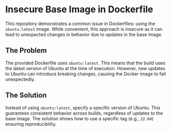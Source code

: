 # Insecure Base Image in Dockerfile

This repository demonstrates a common issue in Dockerfiles: using the `ubuntu:latest` image.  While convenient, this approach is insecure as it can lead to unexpected changes in behavior due to updates in the base image.

## The Problem

The provided Dockerfile uses `ubuntu:latest`. This means that the build uses the latest version of Ubuntu at the time of execution. However, new updates to Ubuntu can introduce breaking changes, causing the Docker image to fail unexpectedly.

## The Solution

Instead of using `ubuntu:latest`, specify a specific version of Ubuntu. This guarantees consistent behavior across builds, regardless of updates to the base image.  The solution shows how to use a specific tag (e.g., `22.04`) ensuring reproducibility.